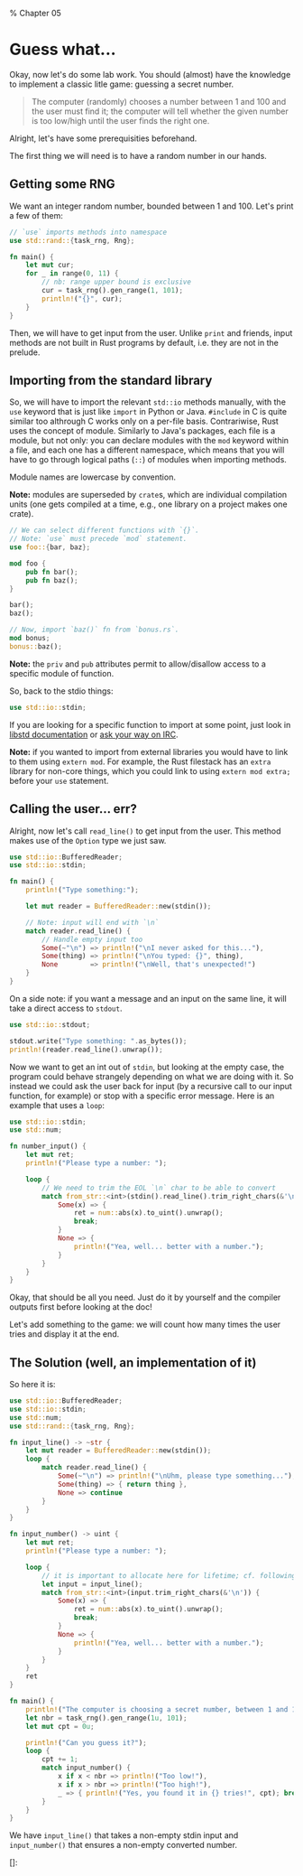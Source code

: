 % Chapter 05

Guess what...
=============

Okay, now let's do some lab work. You should (almost) have the knowledge to implement a classic litle game: guessing a secret number.

> The computer (randomly) chooses a number between 1 and 100 and the user must find it; the computer will tell whether the given number is too low/high until the user finds the right one.

Alright, let's have some prerequisities beforehand.

The first thing we will need is to have a random number in our hands.

Getting some RNG
----------------

We want an integer random number, bounded between 1 and 100. Let's print a few of them:

~~~~rust
// `use` imports methods into namespace
use std::rand::{task_rng, Rng};

fn main() {
    let mut cur;
    for _ in range(0, 11) {
        // nb: range upper bound is exclusive
        cur = task_rng().gen_range(1, 101);
        println!("{}", cur);
    }
}
~~~~

Then, we will have to get input from the user. Unlike `print` and friends, input methods are not built in Rust programs by default, i.e. they are not in the prelude.

Importing from the standard library
-----------------------------------

So, we will have to import the relevant `std::io` methods manually, with the `use` keyword that is just like `import` in Python or Java. `#include` in C is quite similar too althrough C works only on a per-file basis.
Contrariwise, Rust uses the concept of module. Similarly to Java's packages, each file is a module, but not only: you can declare modules with the `mod` keyword within a file, and each one has a different namespace, which means that you will have to go through logical paths (`::`) of modules when importing methods.

Module names are lowercase by convention.

**Note:** modules are superseded by `crate`s, which are individual compilation units (one gets compiled at a time, e.g., one library on a project makes one crate).

~~~~rust
// We can select different functions with `{}`.
// Note: `use` must precede `mod` statement.
use foo::{bar, baz};

mod foo {
    pub fn bar();
    pub fn baz();
}

bar();
baz();

// Now, import `baz()` fn from `bonus.rs`.
mod bonus;
bonus::baz();
~~~~

**Note:** the `priv` and `pub` attributes permit to allow/disallow access to a specific module of function.

So, back to the stdio things:

~~~~rust
use std::io::stdin;
~~~~

If you are looking for a specific function to import at some point, just look in [libstd documentation] or [ask your way on IRC][IRC].

**Note:** if you wanted to import from external libraries you would have to link to them using `extern mod`. For example, the Rust filestack has an `extra` library for non-core things, which you could link to using `extern mod extra;` before your `use` statement.

Calling the user... err?
------------------------

Alright, now let's call `read_line()` to get input from the user. This method makes use of the `Option` type we just saw.

~~~~rust
use std::io::BufferedReader;
use std::io::stdin;

fn main() {
    println!("Type something:");

    let mut reader = BufferedReader::new(stdin());

    // Note: input will end with `\n`
    match reader.read_line() {
        // Handle empty input too
        Some(~"\n") => println!("\nI never asked for this..."),
        Some(thing) => println!("\nYou typed: {}", thing),
        None        => println!("\nWell, that's unexpected!")
    }
}
~~~~

On a side note: if you want a message and an input on the same line, it will take a direct access to `stdout`.

~~~~rust
use std::io::stdout;

stdout.write("Type something: ".as_bytes());
println!(reader.read_line().unwrap());
~~~~

Now we want to get an int out of `stdin`, but looking at the empty case, the program could behave strangely depending on what we are doing with it. So instead we could ask the user back for input (by a recursive call to our input function, for example) or stop with a specific error message.
Here is an example that uses a `loop`:

~~~~rust
use std::io::stdin;
use std::num;

fn number_input() {
    let mut ret;
    println!("Please type a number: ");

    loop {
        // We need to trim the EOL `\n` char to be able to convert
        match from_str::<int>(stdin().read_line().trim_right_chars(&'\n')) {
            Some(x) => {
                ret = num::abs(x).to_uint().unwrap();
                break;
            }
            None => {
                println!("Yea, well... better with a number.");
            }
        }
    }
}
~~~~

Okay, that should be all you need. Just do it by yourself and the compiler outputs first before looking at the doc!

Let's add something to the game: we will count how many times the user tries and display it at the end.

The Solution (well, an implementation of it)
--------------------------------------------

So here it is:

~~~~rust
use std::io::BufferedReader;
use std::io::stdin;
use std::num;
use std::rand::{task_rng, Rng};

fn input_line() -> ~str {
    let mut reader = BufferedReader::new(stdin());
    loop {
        match reader.read_line() {
            Some(~"\n") => println!("\nUhm, please type something..."),
            Some(thing) => { return thing },
            None => continue
        }
    }
}

fn input_number() -> uint {
    let mut ret;
    println!("Please type a number: ");

    loop {
        // it is important to allocate here for lifetime; cf. following chapter!
        let input = input_line();
        match from_str::<int>(input.trim_right_chars(&'\n')) {
            Some(x) => {
                ret = num::abs(x).to_uint().unwrap();
                break;
            }
            None => {
                println!("Yea, well... better with a number.");
            }
        }
    }
    ret
}

fn main() {
    println!("The computer is choosing a secret number, between 1 and 100...");
    let nbr = task_rng().gen_range(1u, 101);
    let mut cpt = 0u;

    println!("Can you guess it?");
    loop {
        cpt += 1;
        match input_number() {
            x if x < nbr => println!("Too low!"),
            x if x > nbr => println!("Too high!"),
            _ => { println!("Yes, you found it in {} tries!", cpt); break; }
        }
    }
}
~~~~

We have `input_line()` that takes a non-empty stdin input and `input_number()` that ensures a non-empty converted number.

[libstd documentation]: http://static.rust-lang.org/doc/master/std/index.html
[IRC]: http://client01.chat.mibbit.com/?server=irc.mozilla.org&channel=%23rust
[]:
